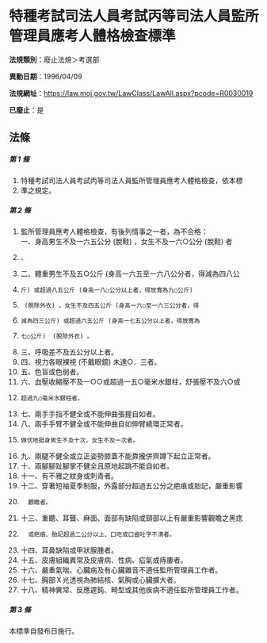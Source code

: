 # 特種考試司法人員考試丙等司法人員監所管理員應考人體格檢查標準

**法規類別**：廢止法規＞考選部

**異動日期**：1996/04/09  

**法規網址**：https://law.moj.gov.tw/LawClass/LawAll.aspx?pcode=R0030019

**已廢止**：是



## 法條
##### 第 1 條
1. 特種考試司法人員考試丙等司法人員監所管理員應考人體格檢查，依本標
1. 準之規定。

##### 第 2 條
1. 監所管理員應考人體格檢查，有後列情事之一者，為不合格：  
一、身高男生不及一六五公分 (脫鞋) ，女生不及一六○公分 (脫鞋) 者
1.     。
1. 二、體重男生不及五○公斤 (身高一六五至一六八公分者，得減為四八公
1.     斤) 或超過八五公斤 (身高一八○公分以上者，得放寬為九○公斤)
1.      (脫除外衣) 。女生不及四五公斤 (身高一六○至一六三公分者，得
1.     減為四三公斤) 或超過六五公斤 (身高一七五公分以上者，得放寬為
1.     七○公斤)  (脫除外衣) 。
1. 三、呼吸差不及五公分以上者。
1. 四、視力各眼裸視 (不戴眼鏡) 未達○．三者。
1. 五、色盲或色弱者。
1. 六、血壓收縮壓不及一○○或超過一五○毫米水銀柱，舒張壓不及六○或
1.     超過九○毫米水銀柱者。
1. 七、兩手手指不健全或不能伸曲張握自如者。
1. 八、兩手手臂不健全或不能伸曲自如伸臂繞環正常者。
1.     做伏地挺身男生不及十次，女生不及一次者。
1. 九、兩腿不健全或立正姿勢膝蓋不能靠攏併齊蹲下起立正常者。
1. 十、兩腳腳趾腳掌不健全且原地起跳不能自如者。
1. 十一、有不雅之紋身或刺青者。
1. 十二、穿著短袖夏季制服，外露部分超過五公分之疤痕或胎記，嚴重影響
1.       觀瞻者。
1. 十三、重聽、耳聾、麻面、面部有缺陷或頸部以上有嚴重影響觀瞻之黑痣
1.       或疤痕、胎記超過二公分以上、口吃或口齒吐字不清者。
1. 十四、耳鼻缺陷或甲狀腺腫者。
1. 十五、皮膚組織異常及皮膚病、性病、疝氣或痔廔者。
1. 十六、嚴重氣喘、心臟病及有心臟雜音不適任監所管理員工作者。
1. 十七、胸部Ｘ光透視為肺結核、氣胸或心臟擴大者。
1. 十八、精神異常、反應遲鈍、畸型或其他疾病不適任監所管理員工作者。

##### 第 3 條
本標準自發布日施行。


